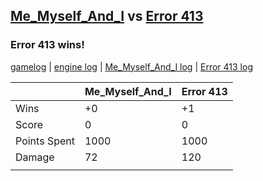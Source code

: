 ## [Me_Myself_And_I](<../../Me_Myself_And_I/README.md>) vs [Error 413](<../../Error 413/README.md>)
### Error 413 wins!

[gamelog](<gamelog.json>) | [engine log](<engine>) | [Me_Myself_And_I log](<Me_Myself_And_I>) | [Error 413 log](<Error 413>)

|              | Me_Myself_And_I | Error 413 |
| ------------ | --------------- | --------- |
| Wins         |              +0 |        +1 |
| Score        |               0 |         0 |
| Points Spent |            1000 |      1000 |
| Damage       |              72 |       120 |
|              |                 |           |
